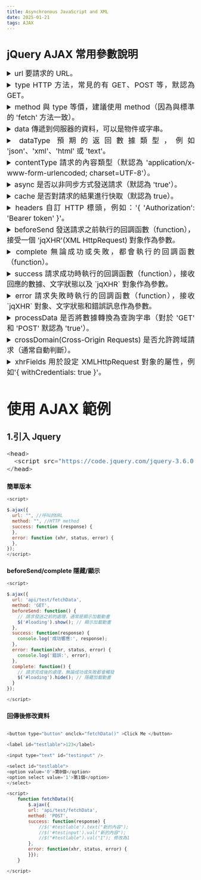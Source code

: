 ```yaml
---
title: Asynchronous JavaScript and XML
date: 2025-01-21
tags: AJAX
---
```


# jQuery AJAX 常用參數說明

<style>
    .innerMargin details {
        margin:3px 0px
    }
</style>
<div class="innerMargin" style="font-size:1.2rem;text-align: justify;" >
<details>
  <summary>
  url 要請求的 URL。
  </summary>
  
``` JavaScript
  url: "https://www.thef2e.com/api/tagList",
```
</details>

<details>
  <summary>
    type HTTP 方法，常見的有 GET、POST 等，默認為 GET。
  </summary>

```JavaScript
  type:"GET",
```

</details>
<details>
  <summary>
    method 與 type 等價，建議使用 method（因為與標準的 'fetch' 方法一致）。
  </summary>

```JavaScript
  method : "POST"
```

</details>

<details>
  <summary>data 傳遞到伺服器的資料，可以是物件或字串。 </summary>

```JavaScript
1. data: { name: 'John Doe', age: 30 }, //PSOT
2. data: 'name=John Doe&age=30',  //GET
3. var formData = new FormData();
   formData.append("name", "John Doe");

   data: formData,
```

</details>

<details>
  <summary>dataType 預期的返回數據類型，例如 'json'、'xml'、'html' 或 'text'。</summary>

```JavaScript
dataType: 'json'
```

</details>

<details>
  <summary>contentType 請求的內容類型（默認為 'application/x-www-form-urlencoded; charset=UTF-8'）。</summary>

```JavaScript
1. contentType : 'application/x-www-form-urlencoded; charset=UTF-8',
2. contentType : 'application/json', // 請求的主體（data）包含的是 JSON 格式的數據
3. contentType: false, // 禁用內容類型，通常與文件上傳一起使用
```

</details>

<details>
  <summary>async 是否以非同步方式發送請求（默認為 'true'）。</summary>

```
  async:true; //開啟非同步
```

</details>
<details>
  <summary>
    cache 是否對請求的結果進行快取（默認為 true）。
  </summary>

```JavaScript
cache : true,
```

</details>
                                
<details>
  <summary>headers 自訂 HTTP 標頭，例如：'{ 'Authorization': 'Bearer token' }'。</summary>
  
  ``` JavaScript
    //適合標頭的設置是固定的，無需根據請求過程中的動態條件進行調整
    headers: {
        'Authorization': 'Bearer YOUR_TOKEN_HERE',  // 自訂 Authorization 標頭
    },
    ```

</details>
<details>
  <summary>timeout 設定請求的超時時間（以毫秒為單位）。</summary>

```JavaScript
timeout: 5000,  // 設定超時為 5000 毫秒（即 5 秒）
```

</details>
<details>
  <summary>beforeSend  發送請求之前執行的回調函數（function），接受一個 'jqXHR'(XML HttpRequest) 對象作為參數。</summary>
  
``` JavaScript
  /*
    1. 比直接在header寫的好處：可以根據條件動態地設置 Authorization 標頭，這對於需要根據不同情況設置標頭
    2. 可以將請求的設置邏輯抽象出來，保持代碼的靈活性。
  
   */
 beforeSend: function(xhr) {
        // 在請求發送前，設置自訂標頭
        xhr.setRequestHeader('Authorization', 'Bearer YOUR_TOKEN');
        console.log('請求發送前進行設置');
    },
```

</details>
<details>
  <summary>complete 無論成功或失敗，都會執行的回調函數（function）。</summary>

```JavaScript
//無論成功或者失敗都會執行到此程式
complete: function(xhr, status) {
      // 顯示請求結束的訊息
      console.log('請求已完成，狀態:', status);
  }

```

</details>
<details>
<summary>success 請求成功時執行的回調函數（function），接收回應的數據、文字狀態以及 `jqXHR` 對象作為參數。</summary>

```JavaScript
  success: function(response) {
        console.log('請求成功:', response);
    },
```

</details>

<details>
<summary>error 請求失敗時執行的回調函數（function），接收 `jqXHR` 對象、文字狀態和錯誤訊息作為參數。</summary>

```JavaScript
 error: function(xhr, status, error) {
        console.log('請求失敗:', error);
    },
```

</details>
<details>
<summary>processData 是否將數據轉換為查詢字串（對於 'GET' 和 'POST' 默認為 'true'）。</summary>

```JavaScript
 data: { name: 'Alice', age: 25 },
 processData: true, // data 物件 ({ name: 'Alice', age: 25 }) 會被轉換為查詢字串：?name=Alice&age=25，並附加到 URL。
```

</details>
<details>
<summary>crossDomain(Cross-Origin Requests) 是否允許跨域請求（通常自動判斷）。</summary>

```JavaScript
//當 crossDomain 設置為 true 時，jQuery 會顯式告訴瀏覽器這是一個跨域請求。
//當 crossDomain 設置為 false（默認值）時，jQuery 會自動根據 URL 判斷是否為跨域請求。

    crossDomain: true,// 顯式設置為 true，表明這是一個跨域請求

```

</details>

<details>
<summary>xhrFields 用於設定 XMLHttpRequest 對象的屬性，例如'{ withCredentials: true }'。</summary>

```JavaScript
xhrFields: {
        withCredentials: true  // 設置為 true，表示攜帶憑證（如cookies）
    },

xhrFields: {
    responseType: 'json'
     } //覽器會自動解析返回的 JSON 數據，並將其轉換為 JavaScript 物件。這樣你就不需要手動解析 JSON.parse()，而是直接獲得一個物件


xhrFields: { responseType: 'json' } 是瀏覽器層級的設置，告訴瀏覽器如何處理數據。
dataType: 'json' 是 jQuery 層級的設置，告訴 jQuery 如何處理伺服器返回的數據。
```

</details>

# 使用 AJAX 範例

### **1.引入 Jquery**

```JavaScript
<head>
  <script src="https://code.jquery.com/jquery-3.6.0.min.js"></script>
</head>
```

</div>

### 簡單版本

```JavaScript
<script>

$.ajax({
  url: "", //呼叫的URL
  method: "", //HTTP method
  success: function (response) {
  },
  error: function (xhr, status, error) {
  },
});
</script>

```

### beforeSend/complete 隱藏/顯示

```JavaScript
<script>

$.ajax({
  url: 'api/test/fetchData',
  method: 'GET',
  beforeSend: function() {
    // 請求發送之前的處理，通常是顯示加載動畫
    $('#loading').show(); // 顯示加載動畫
  },
  success: function(response) {
    console.log('成功響應:', response);
  },
  error: function(xhr, status, error) {
    console.log('錯誤:', error);
  },
  complete: function() {
    // 請求完成後的處理，無論成功或失敗都會觸發
    $('#loading').hide(); // 隱藏加載動畫
  }
});

</script>

```

### 回傳後修改資料

```JavaScript

<button type="button" onclck="fetchData()" >Click Me </button>

<label id="testlable">123</label>

<input type="text" id="testinput" />

<select id="testlable">
<option value='0'>第0個</option>
<option select value='1'>第1個</option>
</select>

<script>
    function fetchData(){
        $.ajax({
        url: 'api/test/fetchData',
        method: 'POST',
        success: function(response) {
            //$('#testlable').text("新的內容");
            //$('#testinput').val("新的內容");
            //$("#testlable").val("1"); 修改為1
        },
        error: function(xhr, status, error) {
        }});
    }

</script>

```
